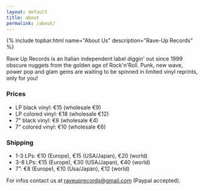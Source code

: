 ```yaml
---
layout: default
title: about
permalink: /about/
---
```

<section class="about" markdown="1">
{% include topbar.html name="About Us" description="Rave-Up Records" %}

Rave Up Records is an Italian independent label diggin' out since 1999 obscure nuggets from the golden age of Rock'n'Roll. Punk, new wave, power pop and glam gems are waiting to be spinned in limited vinyl reprints, only for you! 

### Prices
- LP black vinyl: €15 (wholesale €9)
- LP colored vinyl: €18 (wholesale €12)
- 7" black vinyl: €8 (wholesale €4)
- 7" colored vinyl: €10 (wholesale €6)

### Shipping
- 1-3 LPs: €10 (Europe), €15 (USA/Japan), €20 (world)
- 3-8 LPs: €15 (Europe), €30 (USA/Japan), €40 (world)
- 7”: €8 (Europe), €10 (Usa/Japan), €12 (world)

For infos contact us at [raveuprecords@gmail.com](mailto:raveuprecords@gmail.com) (Paypal accepted).
</section>

